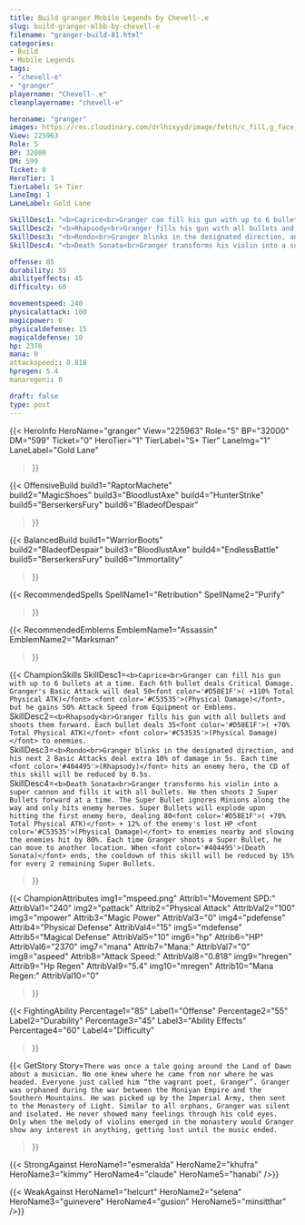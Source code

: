 ```yaml
---
title: Build granger Mobile Legends by Chevell-.e
slug: build-granger-mlbb-by-chevell-e
filename: "granger-build-81.html"
categories: 
- Build 
- Mobile Legends
tags: 
- "chevell-e"
- "granger"
playername: "Chevell-.e"
cleanplayername: "chevell-e"

heroname: "granger"
images: https://res.cloudinary.com/drlhixyyd/image/fetch/c_fill,g_face,f_auto/https://cdn2-build.mobagenie.my.id/p/images/banner/full/granger.jpg
View: 225963 
Role: 5 
BP: 32000
DM: 599 
Ticket: 0 
HeroTier: 1 
TierLabel: S+ Tier 
LaneImg: 1
LaneLabel: Gold Lane 

SkillDesc1: "<b>Caprice<br>Granger can fill his gun with up to 6 bullets at a time. Each 6th bullet deals Critical Damage. Granger's Basic Attack will deal 50<font color='#D58E1F'>( +110% Total Physical ATK)</font> <font color='#C53535'>(Physical Damage)</font>, but he gains 50% Attack Speed from Equipment or Emblems."   
SkillDesc2: "<b>Rhapsody<br>Granger fills his gun with all bullets and shoots them forward. Each bullet deals 35<font color='#D58E1F'>( +70% Total Physical ATK)</font> <font color='#C53535'>(Physical Damage)</font> to enemies."   
SkillDesc3: "<b>Rondo<br>Granger blinks in the designated direction, and his next 2 Basic Attacks deal extra 10% of damage in 5s. Each time <font color='#404495'>(Rhapsody)</font> hits an enemy hero, the CD of this skill will be reduced by 0.5s."   
SkillDesc4: "<b>Death Sonata<br>Granger transforms his violin into a super cannon and fills it with all bullets. He then shoots 2 Super Bullets forward at a time. The Super Bullet ignores Minions along the way and only hits enemy heroes. Super Bullets will explode upon hitting the first enemy hero, dealing 80<font color='#D58E1F'>( +70% Total Physical ATK)</font> + 12% of the enemy's lost HP <font color='#C53535'>(Physical Damage)</font> to enemies nearby and slowing the enemies hit by 80%. Each time Granger shoots a Super Bullet, he can move to another location. When <font color='#404495'>(Death Sonata)</font> ends, the cooldown of this skill will be reduced by 15% for every 2 remaining Super Bullets."  

offense: 85 
durability: 55 
abilityeffects: 45 
difficulty: 60 

movementspeed: 240
physicalattack: 100
magicpower: 0
physicaldefense: 15
magicaldefense: 10
hp: 2370
mana: 0
attackspeed:: 0.818
hpregen: 5.4
manaregen:: 0

draft: false
type: post
---
```


{{< HeroInfo 
HeroName="granger" 
View="225963" 
Role="5" 
BP="32000" 
DM="599" 
Ticket="0" 
HeroTier="1" 
TierLabel="S+ Tier" 
LaneImg="1" 
LaneLabel="Gold Lane" 
>}}
 
{{< OffensiveBuild 
build1="RaptorMachete"  
build2="MagicShoes" 
build3="BloodlustAxe" 
build4="HunterStrike" 
build5="BerserkersFury" 
build6="BladeofDespair" 
>}} 

{{< BalancedBuild 
build1="WarriorBoots"  
build2="BladeofDespair" 
build3="BloodlustAxe" 
build4="EndlessBattle" 
build5="BerserkersFury" 
build6="Immortality" 
>}}


{{< RecommendedSpells 
SpellName1="Retribution" 
SpellName2="Purify" 
>}}  

{{< RecommendedEmblems 
EmblemName1="Assassin" 
EmblemName2="Marksman" 
>}}   

{{< ChampionSkills 
SkillDesc1=`<b>Caprice<br>Granger can fill his gun with up to 6 bullets at a time. Each 6th bullet deals Critical Damage. Granger's Basic Attack will deal 50<font color='#D58E1F'>( +110% Total Physical ATK)</font> <font color='#C53535'>(Physical Damage)</font>, but he gains 50% Attack Speed from Equipment or Emblems.`   
SkillDesc2=`<b>Rhapsody<br>Granger fills his gun with all bullets and shoots them forward. Each bullet deals 35<font color='#D58E1F'>( +70% Total Physical ATK)</font> <font color='#C53535'>(Physical Damage)</font> to enemies.`   
SkillDesc3=`<b>Rondo<br>Granger blinks in the designated direction, and his next 2 Basic Attacks deal extra 10% of damage in 5s. Each time <font color='#404495'>(Rhapsody)</font> hits an enemy hero, the CD of this skill will be reduced by 0.5s.`   
SkillDesc4=`<b>Death Sonata<br>Granger transforms his violin into a super cannon and fills it with all bullets. He then shoots 2 Super Bullets forward at a time. The Super Bullet ignores Minions along the way and only hits enemy heroes. Super Bullets will explode upon hitting the first enemy hero, dealing 80<font color='#D58E1F'>( +70% Total Physical ATK)</font> + 12% of the enemy's lost HP <font color='#C53535'>(Physical Damage)</font> to enemies nearby and slowing the enemies hit by 80%. Each time Granger shoots a Super Bullet, he can move to another location. When <font color='#404495'>(Death Sonata)</font> ends, the cooldown of this skill will be reduced by 15% for every 2 remaining Super Bullets.`   
>}}

{{< ChampionAttributes
img1="mspeed.png" Attrib1="Movement SPD:" AttribVal1="240"
img2="pattack" Attrib2="Physical Attack" AttribVal2="100"
img3="mpower" Attrib3="Magic Power" AttribVal3="0"
img4="pdefense" Attrib4="Physical Defense" AttribVal4="15"
img5="mdefense" Attrib5="Magical Defense" AttribVal5="10"
img6="hp" Attrib6="HP" AttribVal6="2370"
img7="mana" Attrib7="Mana:" AttribVal7="0"
img8="aspeed" Attrib8="Attack Speed:" AttribVal8="0.818"
img9="hregen" Attrib9="Hp Regen" AttribVal9="5.4"
img10="mregen" Attrib10="Mana Regen:" AttribVal10="0"
>}}


{{< FightingAbility
Percentage1="85" Label1="Offense"
Percentage2="55" Label2="Durability"
Percentage3="45" Label3="Ability Effects"
Percentage4="60" Label4="Difficulty"
 >}}

{{< GetStory 
Story=` There was once a tale going around the Land of Dawn about a musician. No one knew where he came from nor where he was headed. Everyone just called him “the vagrant poet, Granger”. Granger was orphaned during the war between the Moniyan Empire and the Southern Mountains. He was picked up by the Imperial Army, then sent to the Monastery of Light. Similar to all orphans, Granger was silent and isolated. He never showed many feelings through his cold eyes. Only when the melody of violins emerged in the monastery would Granger show any interest in anything, getting lost until the music ended. ` 
>}}

{{< StrongAgainst 
HeroName1="esmeralda"
HeroName2="khufra"
HeroName3="kimmy"
HeroName4="claude"
HeroName5="hanabi"
/>}}

{{< WeakAgainst
HeroName1="helcurt"
HeroName2="selena"
HeroName3="guinevere"
HeroName4="gusion"
HeroName5="minsitthar"
/>}}
